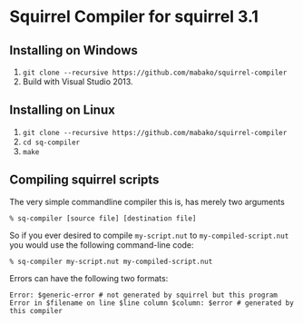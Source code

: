 # Squirrel Compiler for squirrel 3.1

## Installing on Windows

1. `git clone --recursive https://github.com/mabako/squirrel-compiler`
2. Build with Visual Studio 2013.

## Installing on Linux

1. `git clone --recursive https://github.com/mabako/squirrel-compiler`
2. `cd sq-compiler`
3. `make`

## Compiling squirrel scripts

The very simple commandline compiler this is, has merely two arguments

    % sq-compiler [source file] [destination file]

So if you ever desired to compile `my-script.nut` to `my-compiled-script.nut`
you would use the following command-line code:

    % sq-compiler my-script.nut my-compiled-script.nut

Errors can have the following two formats:

    Error: $generic-error # not generated by squirrel but this program
    Error in $filename on line $line column $column: $error # generated by this compiler
